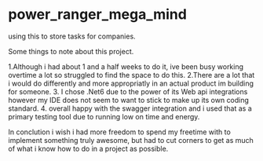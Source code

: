 # power_ranger_mega_mind
using this to store tasks for companies.

Some things to note about this project.

1.Although i had about 1 and a half weeks to do it, ive been busy working overtime a lot so struggled to find the space to do this. 
2.There are a lot that i would do differently and more appropriatly in an actual product im building for someone.
3. I chose .Net6 due to the power of its Web api integrations however my IDE does not seem to want to stick to make up its own coding standard.
4. overall happy with the swagger integration and i used that as a primary testing tool due to running low on time and energy.


In conclution i wish i had more freedom to spend my freetime with to implement something truly awesome, but had to cut corners to get as much of what i know how to do in a project as possible.

